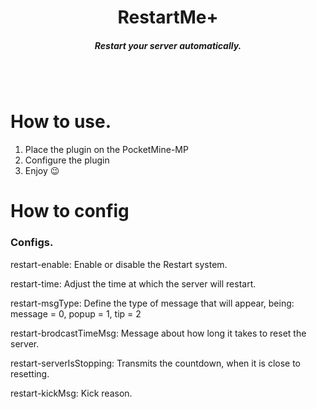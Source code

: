 <h1 align='center'>RestartMe+</h1>
<h5 align='center'>Restart your server automatically.</h5>
<br></br>
<h1>How to use.</h1>

  1. Place the plugin on the PocketMine-MP
  2. Configure the plugin
  3. Enjoy 😉
<h1>How to config</h1>
<h3>Configs.</h3>

  restart-enable: Enable or disable the Restart system.
  
  restart-time: Adjust the time at which the server will restart.
  
  restart-msgType: Define the type of message that will appear, being: message = 0, popup = 1, tip = 2
  
  restart-brodcastTimeMsg: Message about how long it takes to reset the server.
  
  restart-serverIsStopping: Transmits the countdown, when it is close to resetting.
  
  restart-kickMsg: Kick reason.
